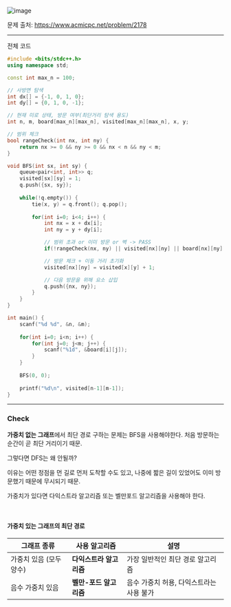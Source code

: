 ![image](https://github.com/user-attachments/assets/0643e740-5cbb-4388-a16f-0a0e521f7fb3)

문제 출처: https://www.acmicpc.net/problem/2178

---
 
전체 코드

```cpp
#include <bits/stdc++.h>
using namespace std;

const int max_n = 100; 

// 사방면 탐색
int dx[] = {-1, 0, 1, 0};
int dy[] = {0, 1, 0, -1};

// 현재 미로 상태, 방문 여부(최단거리 탐색 용도)
int n, m, board[max_n][max_n], visited[max_n][max_n], x, y;

// 범위 체크
bool rangeCheck(int nx, int ny) {
    return nx >= 0 && ny >= 0 && nx < n && ny < m;    
} 

void BFS(int sx, int sy) {
    queue<pair<int, int>> q;
    visited[sx][sy] = 1;
    q.push({sx, sy});
    
    while(!q.empty()) {
        tie(x, y) = q.front(); q.pop();
        
        for(int i=0; i<4; i++) {
            int nx = x + dx[i];
            int ny = y + dy[i];

            // 범위 초과 or 이미 방문 or 벽 -> PASS
            if(!rangeCheck(nx, ny) || visited[nx][ny] || board[nx][ny] == 0) continue;

            // 방문 체크 + 이동 거리 초기화
            visited[nx][ny] = visited[x][y] + 1;

            // 다음 방문을 위해 요소 삽입
            q.push({nx, ny});
        }
    }
}

int main() {
    scanf("%d %d", &n, &m);
    
    for(int i=0; i<n; i++) {
        for(int j=0; j<m; j++) {
            scanf("%1d", &board[i][j]);    
        }
    }
    
    BFS(0, 0);
    
    printf("%d\n", visited[n-1][m-1]);
}
```

---

### Check

**가중치 없는 그래프**에서 최단 경로 구하는 문제는 BFS을 사용해야한다. 처음 방문하는 순간이 곧 최단 거리이기 때문.

그렇다면 DFS는 왜 안될까?

이유는 어떤 정점을 먼 길로 먼저 도착할 수도 있고, 나중에 짧은 길이 있었어도 이미 방문했기 때문에 무시되기 때문.

가중치가 있다면 다익스트라 알고리즘 또는 벨만포드 알고리즘을 사용해야 한다.

&nbsp;

#### 가중치 있는 그래프의 최단 경로
| 그래프 종류         | 사용 알고리즘        | 설명                      |
| -------------- | -------------- | ----------------------- |
| 가중치 있음 (모두 양수) | **다익스트라 알고리즘** | 가장 일반적인 최단 경로 알고리즘      |
| 음수 가중치 있음      | **벨만-포드 알고리즘** | 음수 가중치 허용, 다익스트라는 사용 불가 |

